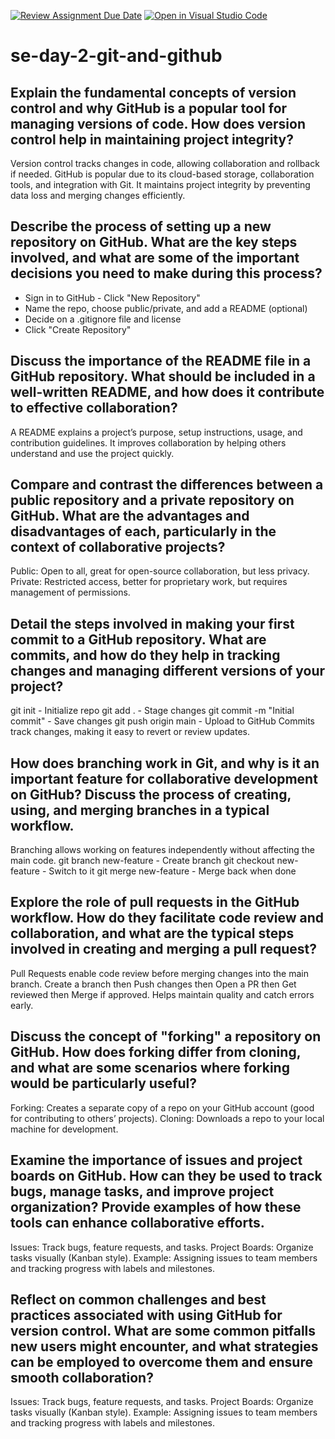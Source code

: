 [![Review Assignment Due Date](https://classroom.github.com/assets/deadline-readme-button-22041afd0340ce965d47ae6ef1cefeee28c7c493a6346c4f15d667ab976d596c.svg)](https://classroom.github.com/a/8wgCKhpZ)
[![Open in Visual Studio Code](https://classroom.github.com/assets/open-in-vscode-2e0aaae1b6195c2367325f4f02e2d04e9abb55f0b24a779b69b11b9e10269abc.svg)](https://classroom.github.com/online_ide?assignment_repo_id=18485558&assignment_repo_type=AssignmentRepo)

# se-day-2-git-and-github

## Explain the fundamental concepts of version control and why GitHub is a popular tool for managing versions of code. How does version control help in maintaining project integrity?

Version control tracks changes in code, allowing collaboration and rollback if needed. GitHub is popular due to its cloud-based storage, collaboration tools, and integration with Git. It maintains project integrity by preventing data loss and merging changes efficiently.

## Describe the process of setting up a new repository on GitHub. What are the key steps involved, and what are some of the important decisions you need to make during this process?

- Sign in to GitHub - Click "New Repository"
- Name the repo, choose public/private, and add a README (optional)
- Decide on a .gitignore file and license
- Click "Create Repository"

## Discuss the importance of the README file in a GitHub repository. What should be included in a well-written README, and how does it contribute to effective collaboration?

A README explains a project’s purpose, setup instructions, usage, and contribution guidelines. It improves collaboration by helping others understand and use the project quickly.

## Compare and contrast the differences between a public repository and a private repository on GitHub. What are the advantages and disadvantages of each, particularly in the context of collaborative projects?

Public: Open to all, great for open-source collaboration, but less privacy.
Private: Restricted access, better for proprietary work, but requires management of permissions.

## Detail the steps involved in making your first commit to a GitHub repository. What are commits, and how do they help in tracking changes and managing different versions of your project?

git init - Initialize repo
git add . - Stage changes
git commit -m "Initial commit" - Save changes
git push origin main - Upload to GitHub
Commits track changes, making it easy to revert or review updates.

## How does branching work in Git, and why is it an important feature for collaborative development on GitHub? Discuss the process of creating, using, and merging branches in a typical workflow.

Branching allows working on features independently without affecting the main code.
git branch new-feature - Create branch
git checkout new-feature - Switch to it
git merge new-feature - Merge back when done

## Explore the role of pull requests in the GitHub workflow. How do they facilitate code review and collaboration, and what are the typical steps involved in creating and merging a pull request?

Pull Requests enable code review before merging changes into the main branch.
Create a branch then Push changes then Open a PR then Get reviewed then Merge if approved.
Helps maintain quality and catch errors early.

## Discuss the concept of "forking" a repository on GitHub. How does forking differ from cloning, and what are some scenarios where forking would be particularly useful?

Forking: Creates a separate copy of a repo on your GitHub account (good for contributing to others’ projects).
Cloning: Downloads a repo to your local machine for development.

## Examine the importance of issues and project boards on GitHub. How can they be used to track bugs, manage tasks, and improve project organization? Provide examples of how these tools can enhance collaborative efforts.

Issues: Track bugs, feature requests, and tasks.
Project Boards: Organize tasks visually (Kanban style).
Example: Assigning issues to team members and tracking progress with labels and milestones.

## Reflect on common challenges and best practices associated with using GitHub for version control. What are some common pitfalls new users might encounter, and what strategies can be employed to overcome them and ensure smooth collaboration?

Issues: Track bugs, feature requests, and tasks.
Project Boards: Organize tasks visually (Kanban style).
Example: Assigning issues to team members and tracking progress with labels and milestones.
